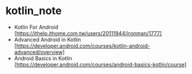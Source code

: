 # kotlin_note
- Kotlin For Android [https://ithelp.ithome.com.tw/users/20111944/ironman/1777]
- Advanced Android in Kotlin [https://developer.android.com/courses/kotlin-android-advanced/overview]
- Android Basics in Kotlin [https://developer.android.com/courses/android-basics-kotlin/course]
